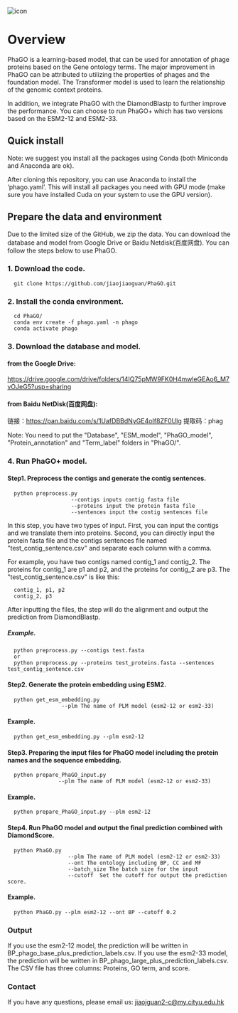 
![icon](https://github.com/jiaojiaoguan/PhaGO/blob/main/phago.png)
# Overview

PhaGO is a learning-based model, that can be used for annotation of phage proteins based on the Gene ontology terms. The major improvement in PhaGO can be attributed to utilizing the properties of phages and the foundation model. The Transformer model is used to learn the relationship of the genomic context proteins.

In addition, we integrate PhaGO with the DiamondBlastp to further improve the performance. You can choose to run PhaGO+ which has two versions based on the ESM2-12 and ESM2-33.

## Quick install
Note: we suggest you install all the packages using Conda (both Miniconda and Anaconda are ok).

After cloning this repository, you can use Anaconda to install the ‘phago.yaml’. This will install all packages you need with GPU mode (make sure you have installed Cuda on your system to use the GPU version).


## Prepare the data and environment
Due to the limited size of the GitHub, we zip the data. You can download the database and model from Google Drive or Baidu Netdisk(百度网盘). You can follow the steps below to use PhaGO.

### 1. Download the code.
      git clone https://github.com/jiaojiaoguan/PhaGO.git
   
### 2. Install the conda environment.

      cd PhaGO/
      conda env create -f phago.yaml -n phago
      conda activate phago
   
### 3. Download the database and model.
  #### from the Google Drive:
  https://drive.google.com/drive/folders/14IQ75pMW9FK0H4mwleGEAo6_M7vOJeG5?usp=sharing
  
  #### from Baidu NetDisk(百度网盘):
  链接：https://pan.baidu.com/s/1UafDBBdNyGE4oIf8ZF0Ulg 
  提取码：phag
  
  Note: You need to put the "Database", "ESM_model", "PhaGO_model", "Protein_annotation" and "Term_label" folders in "PhaGO/".
  
### 4. Run PhaGO+ model.

#### Step1. Preprocess the contigs and generate the contig sentences.

      python preprocess.py 
                        --contigs inputs contig fasta file
                        --proteins input the protein fasta file
                        --sentences input the contig sentences file
                     
In this step, you have two types of input. First, you can input the contigs and we translate them into proteins. Second, you can directly input the protein fasta file and the contigs sentences file named "test_contig_sentence.csv" and separate each column with a comma.

For example, you have two contigs named contig_1 and contig_2. The proteins for contig_1 are p1 and p2, and the proteins for contig_2 are p3. The "test_contig_sentence.csv" is like this:

      contig_1, p1, p2
      contig_2, p3

After inputting the files, the step will do the alignment and output the prediction from DiamondBlastp.
    
##### Example.

      python preprocess.py --contigs test.fasta
      or 
      python preprocess.py --proteins test_proteins.fasta --sentences test_contig_sentence.csv
    
#### Step2. Generate the protein embedding using ESM2.

      python get_esm_embedding.py 
                     --plm The name of PLM model (esm2-12 or esm2-33)
                     
#### Example.

      python get_esm_embedding.py --plm esm2-12 

    
#### Step3. Preparing the input files for PhaGO model including the protein names and the sequence embedding.

      python prepare_PhaGO_input.py 
                    --plm The name of PLM model (esm2-12 or esm2-33)
                    
#### Example.

      python prepare_PhaGO_input.py --plm esm2-12
  
#### Step4. Run PhaGO model and output the final prediction combined with DiamondScore.

      python PhaGO.py 
                       --plm The name of PLM model (esm2-12 or esm2-33)
                       --ont The ontology including BP, CC and MF
                       --batch_size The batch size for the input
                       --cutoff  Set the cutoff for output the prediction score. 
                    
#### Example.
      python PhaGO.py --plm esm2-12 --ont BP --cutoff 0.2

### Output

If you use the esm2-12 model, the prediction will be written in BP_phago_base_plus_prediction_labels.csv.
If you use the esm2-33 model, the prediction will be written in BP_phago_large_plus_prediction_labels.csv.
The CSV file has three columns: Proteins, GO term, and score.
   

### Contact 
If you have any questions, please email us: jiaojguan2-c@my.cityu.edu.hk
